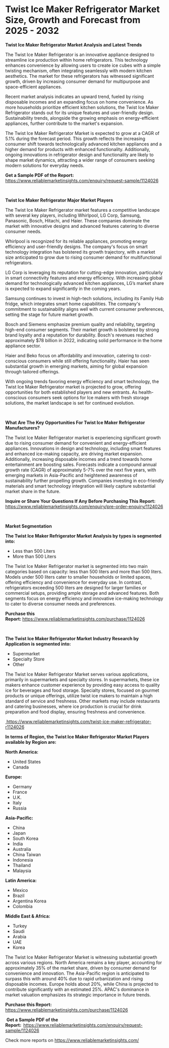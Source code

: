 <p><h1>Twist Ice Maker Refrigerator Market Size, Growth and Forecast from 2025 - 2032</h1></p><p><strong>Twist Ice Maker Refrigerator Market Analysis and Latest Trends</strong></p>
<p><p>The Twist Ice Maker Refrigerator is an innovative appliance designed to streamline ice production within home refrigerators. This technology enhances convenience by allowing users to create ice cubes with a simple twisting mechanism, often integrating seamlessly with modern kitchen aesthetics. The market for these refrigerators has witnessed significant growth, driven by increasing consumer demand for multipurpose and space-efficient appliances.</p><p>Recent market analysis indicates an upward trend, fueled by rising disposable incomes and an expanding focus on home convenience. As more households prioritize efficient kitchen solutions, the Twist Ice Maker Refrigerator stands out for its unique features and user-friendly design. Sustainability trends, alongside the growing emphasis on energy-efficient appliances, further contribute to the market's expansion.</p><p>The Twist Ice Maker Refrigerator Market is expected to grow at a CAGR of 5.1% during the forecast period. This growth reflects the increasing consumer shift towards technologically advanced kitchen appliances and a higher demand for products with enhanced functionality. Additionally, ongoing innovations in refrigerator design and functionality are likely to shape market dynamics, attracting a wider range of consumers seeking modern solutions for everyday needs.</p></p>
<p><strong>Get a Sample PDF of the Report:&nbsp;</strong> <a href="https://www.reliablemarketinsights.com/enquiry/request-sample/1124026?utm_campaign=3493&utm_medium=2&utm_source=Github&utm_content=ia&utm_term=11042025&utm_id=twist-ice-maker-refrigerator">https://www.reliablemarketinsights.com/enquiry/request-sample/1124026</a></p>
<p>&nbsp;</p>
<p><strong>Twist Ice Maker Refrigerator Major Market Players</strong></p>
<p><p>The Twist Ice Maker Refrigerator market features a competitive landscape with several key players, including Whirlpool, LG Corp, Samsung, Panasonic, Bosch, Hitachi, and Haier. These companies dominate the market with innovative designs and advanced features catering to diverse consumer needs.</p><p>Whirlpool is recognized for its reliable appliances, promoting energy efficiency and user-friendly designs. The company's focus on smart technology integration has bolstered its growth trajectory, with a market size anticipated to grow due to rising consumer demand for multifunctional refrigerators.</p><p>LG Corp is leveraging its reputation for cutting-edge innovation, particularly in smart connectivity features and energy efficiency. With increasing global demand for technologically advanced kitchen appliances, LG’s market share is expected to expand significantly in the coming years.</p><p>Samsung continues to invest in high-tech solutions, including its Family Hub fridge, which integrates smart home capabilities. The company's commitment to sustainability aligns well with current consumer preferences, setting the stage for future market growth.</p><p>Bosch and Siemens emphasize premium quality and reliability, targeting high-end consumer segments. Their market growth is bolstered by strong brand loyalty and a reputation for durability. Bosch's revenues reached approximately $78 billion in 2022, indicating solid performance in the home appliance sector.</p><p>Haier and Beko focus on affordability and innovation, catering to cost-conscious consumers while still offering functionality. Haier has seen substantial growth in emerging markets, aiming for global expansion through tailored offerings.</p><p>With ongoing trends favoring energy efficiency and smart technology, the Twist Ice Maker Refrigerator market is projected to grow, offering opportunities for both established players and new entrants. As health-conscious consumers seek options for Ice makers with fresh storage solutions, the market landscape is set for continued evolution.</p></p>
<p>&nbsp;</p>
<p><strong>What Are The Key Opportunities For Twist Ice Maker Refrigerator Manufacturers?</strong></p>
<p><p>The Twist Ice Maker Refrigerator market is experiencing significant growth due to rising consumer demand for convenient and energy-efficient appliances. Innovations in design and technology, including smart features and enhanced ice-making capacity, are driving market expansion. Additionally, increasing disposable incomes and a trend towards home entertainment are boosting sales. Forecasts indicate a compound annual growth rate (CAGR) of approximately 5-7% over the next five years, with emerging markets in Asia-Pacific and heightened awareness of sustainability further propelling growth. Companies investing in eco-friendly materials and smart technology integration will likely capture substantial market share in the future.</p></p>
<p><strong>Inquire or Share Your Questions If Any Before Purchasing This Report:</strong> <a href="https://www.reliablemarketinsights.com/enquiry/pre-order-enquiry/1124026?utm_campaign=3493&utm_medium=2&utm_source=Github&utm_content=ia&utm_term=11042025&utm_id=twist-ice-maker-refrigerator">https://www.reliablemarketinsights.com/enquiry/pre-order-enquiry/1124026</a></p>
<p>&nbsp;</p>
<p><strong>Market Segmentation</strong></p>
<p><strong>The Twist Ice Maker Refrigerator Market Analysis by types is segmented into:</strong></p>
<p><ul><li>Less than 500 Liters</li><li>More than 500 Liters</li></ul></p>
<p><p>The Twist Ice Maker Refrigerator market is segmented into two main categories based on capacity: less than 500 liters and more than 500 liters. Models under 500 liters cater to smaller households or limited spaces, offering efficiency and convenience for everyday use. In contrast, refrigerators exceeding 500 liters are designed for larger families or commercial setups, providing ample storage and advanced features. Both segments focus on energy efficiency and innovative ice-making technology to cater to diverse consumer needs and preferences.</p></p>
<p><strong>Purchase this Report:&nbsp;</strong><a href="https://www.reliablemarketinsights.com/purchase/1124026?utm_campaign=3493&utm_medium=2&utm_source=Github&utm_content=ia&utm_term=11042025&utm_id=twist-ice-maker-refrigerator">https://www.reliablemarketinsights.com/purchase/1124026</a></p>
<p>&nbsp;</p>
<p><strong>The Twist Ice Maker Refrigerator Market Industry Research by Application is segmented into:</strong></p>
<p><ul><li>Supermarket</li><li>Specialty Store</li><li>Other</li></ul></p>
<p><p>The Twist Ice Maker Refrigerator Market serves various applications, primarily in supermarkets and specialty stores. In supermarkets, these ice makers enhance customer experience by providing easy access to quality ice for beverages and food storage. Specialty stores, focused on gourmet products or unique offerings, utilize twist ice makers to maintain a high standard of service and freshness. Other markets may include restaurants and catering businesses, where ice production is crucial for drink preparation and food display, ensuring freshness and convenience.</p></p>
<p><a href="https://www.reliablemarketinsights.com/twist-ice-maker-refrigerator-r1124026?utm_campaign=3493&utm_medium=2&utm_source=Github&utm_content=ia&utm_term=11042025&utm_id=twist-ice-maker-refrigerator">&nbsp;https://www.reliablemarketinsights.com/twist-ice-maker-refrigerator-r1124026</a></p>
<p><strong>In terms of Region, the Twist Ice Maker Refrigerator Market Players available by Region are:</strong></p>
<p>
    <p> <strong> North America: </strong>
        <ul>
            <li>United States</li>
            <li>Canada</li>
        </ul>
        </p> 
    <p> <strong> Europe: </strong>
        <ul>
            <li>Germany</li>
            <li>France</li>
            <li>U.K.</li>
            <li>Italy</li>
            <li>Russia</li>
        </ul>
        </p> 
    <p> <strong> Asia-Pacific: </strong>
        <ul>
            <li>China</li>
            <li>Japan</li>
            <li>South Korea</li>
            <li>India</li>
            <li>Australia</li>
            <li>China Taiwan</li>
            <li>Indonesia</li>
            <li>Thailand</li>
            <li>Malaysia</li>
        </ul>
        </p> 
    <p> <strong> Latin America: </strong>
        <ul>
            <li>Mexico</li>
            <li>Brazil</li>
            <li>Argentina Korea</li>
            <li>Colombia</li>
        </ul>
        </p> 
    <p> <strong> Middle East & Africa: </strong>
        <ul>
            <li>Turkey</li>
            <li>Saudi</li>
            <li>Arabia</li>
            <li>UAE</li>
            <li>Korea</li>
        </ul>
    </p>
    </p>
<p><p>The Twist Ice Maker Refrigerator Market is witnessing substantial growth across various regions. North America remains a key player, accounting for approximately 35% of the market share, driven by consumer demand for convenience and innovation. The Asia-Pacific region is anticipated to surpass this with around 40% due to rapid urbanization and rising disposable incomes. Europe holds about 20%, while China is projected to contribute significantly with an estimated 25%. APAC's dominance in market valuation emphasizes its strategic importance in future trends.</p></p>
<p><strong>Purchase this Report: </strong><a href="https://www.reliablemarketinsights.com/purchase/1124026?utm_campaign=3493&utm_medium=2&utm_source=Github&utm_content=ia&utm_term=11042025&utm_id=twist-ice-maker-refrigerator">https://www.reliablemarketinsights.com/purchase/1124026</a></p>
<p>&nbsp;<strong>Get a Sample PDF of the Report:&nbsp;&nbsp;</strong><a href="https://www.reliablemarketinsights.com/enquiry/request-sample/1124026?utm_campaign=3493&utm_medium=2&utm_source=Github&utm_content=ia&utm_term=11042025&utm_id=twist-ice-maker-refrigerator">https://www.reliablemarketinsights.com/enquiry/request-sample/1124026</a></p>
<p><strong></strong></p>
<p>Check more reports on <a href="https://www.reliablemarketinsights.com/?utm_campaign=3493&utm_medium=2&utm_source=Github&utm_content=ia&utm_term=11042025&utm_id=twist-ice-maker-refrigerator">https://www.reliablemarketinsights.com/</a></p>